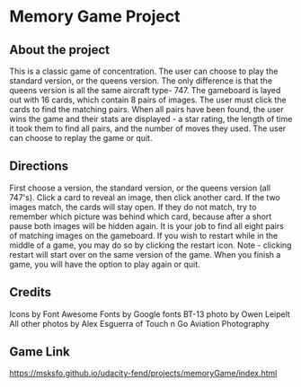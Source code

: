 # Memory Game Project

## About the project
This is a classic game of concentration. The user can choose to play the standard version, or the queens version. The only difference is that the queens version is all the same aircraft type- 747. The gameboard is layed out with 16 cards, which contain 8 pairs of images. The user must click the cards to find the matching pairs. When all pairs have been found, the user wins the game and their stats are displayed - a star rating, the length of time it took them to find all pairs, and the number of moves they used. The user can choose to replay the game or quit.

## Directions
First choose a version, the standard version, or the queens version (all 747's). Click a card to reveal an image, then click another card. If the two images match, the cards will stay open. If they do not match, try to remember which picture was behind which card, because after a short pause both images will be hidden again. It is your job to find all eight pairs of matching images on the gameboard. If you wish to restart while in the middle of a game, you may do so by clicking the restart icon. Note - clicking restart will start over on the same version of the game. When you finish a game, you will have the option to play again or quit. 

## Credits
Icons by Font Awesome
Fonts by Google fonts
BT-13 photo by Owen Leipelt
All other photos by Alex Esguerra of Touch n Go Aviation Photography


## Game Link

https://msksfo.github.io/udacity-fend/projects/memoryGame/index.html

